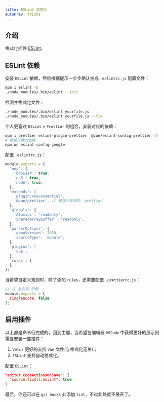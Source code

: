 ```yaml
---
title: ESLint 格式化
autoPrev: tricks
---
```


## 介绍

格式化插件 [ESLint](https://cn.eslint.org/)。



## ESLint 依赖

安装 `ESLint` 依赖，然后根据提示一步步确认生成 `.eslintrc.js` 配置文件：

```bash
npm i eslint -D
./node_modules/.bin/eslint --init
```

检测并格式化文件：

```bash
./node_modules/.bin/eslint yourfile.js
./node_modules/.bin/eslint yourfile.js --fix
```

个人更喜欢 `ESLint` + `Prettier` 的组合，安装对应的依赖：

```bash
npm i prettier eslint-plugin-prettier  @vue/eslint-config-prettier -D
# 移除无需的依赖
npm un eslint-config-google
```

配置 `.eslintrc.js`：

```js
module.exports = {
  'env': {
    'browser': true,
    'es6': true,
    'node': true,
  },
  'extends': [
    'plugin:vue/essential',
    '@vue/prettier', // 替换为安装的 `prettier`
  ],
  'globals': {
    'Atomics': 'readonly',
    'SharedArrayBuffer': 'readonly',
  },
  'parserOptions': {
    'ecmaVersion': 2018,
    'sourceType': 'module',
  },
  'plugins': [
    'vue',
  ],
  'rules': {
  },
};
```

当希望自定义规则时，除了添加 `rules`，还需要配置 `.prettierrc.js`：

```js
// 以 单引号 示例
module.exports = {
  singleQuote: false
};
```



## 启用插件

以上都是命令行完成的，回到主题，当希望在编辑器 `VSCode` 中获得更好的展示则需要安装一些插件：

1. `Vetur` 更好的支持 `Vue` 文件(与格式化无关)；
2. `ESLint` 支持自动格式化。

配置 `ESLint`：

```json
"editor.codeActionsOnSave": {
  "source.fixAll.eslint": true
}
```

最后，你还可以在 `git hooks` 处添加 `lint`，不过此处就不展开了。

